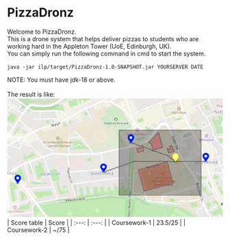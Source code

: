 # PizzaDronz
Welcome to PizzaDronz.\
This is a drone system that helps deliver pizzas to students who are working hard in the Appleton Tower (UoE, Edinburgh, UK).\
You can simply run the following command in cmd to start the system.
```
java -jar ilp/target/PizzaDronz-1.0-SNAPSHOT.jar YOURSERVER DATE 
```
NOTE: You must have jdk-18 or above.\
\
The result is like:
![result](result.png)
\
| Score table | Score |
| :---: | :---: |
| Coursework-1 | 23.5/25 |
| Coursework-2 | ~/75 |
